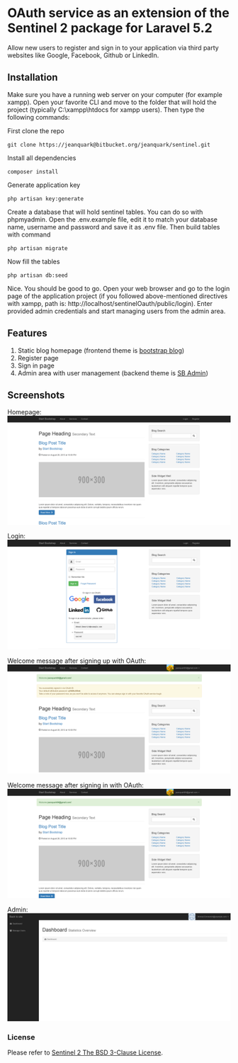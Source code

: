 # OAuth service as an extension of the Sentinel 2 package for Laravel 5.2

Allow new users to register and sign in to your application via third party websites like Google, Facebook, Github or LinkedIn. 

## Installation

Make sure you have a running web server on your computer (for example xampp). Open your favorite CLI and move to the folder that will hold the project (typically C:\xampp\htdocs for xampp users). Then type the following commands: 

First clone the repo
```
git clone https://jeanquark@bitbucket.org/jeanquark/sentinel.git
```

Install all dependencies
```
composer install
```

Generate application key 
```
php artisan key:generate
```

Create a database that will hold sentinel tables. You can do so with phpmyadmin.
Open the .env.example file, edit it to match your database name, username and password and save it as .env file. Then build tables with command

```
php artisan migrate
```

Now fill the tables
```
php artisan db:seed
```

Nice. You should be good to go. Open your web browser and go to the login page of the application project (if you followed above-mentioned directives with xampp, path is: http://localhost/sentinelOauth/public/login). Enter provided admin credentials and start managing users from the admin area.

## Features

1. Static blog homepage (frontend theme is [bootstrap blog](http://startbootstrap.com/template-overviews/blog-home/))
2. Register page
3. Sign in page
4. Admin area with user management (backend theme is [SB Admin](http://startbootstrap.com/template-overviews/sb-admin/))

## Screenshots
Homepage:
![homepage](https://github.com/jeanquark/sentinelOauth/raw/master/public/homepage.png "Homepage")

Login:
![login](https://github.com/jeanquark/sentinelOauth/raw/master/public/login.png "Login")

Welcome message after signing up with OAuth:
![welcome_sign_up](https://github.com/jeanquark/sentinelOauth/raw/master/public/welcome_sign_up.png "Welcome sign up")

Welcome message after signing in with OAuth:
![welcome_sign_in](https://github.com/jeanquark/sentinelOauth/raw/master/public/welcome_sign_in.png "Welcome sign in")

Admin:
![alt text](https://github.com/jeanquark/sentinelOauth/raw/master/public/admin.png "Admin")

### License
Please refer to [Sentinel 2 The BSD 3-Clause License](https://github.com/cartalyst/sentinel/blob/2.0/LICENSE).